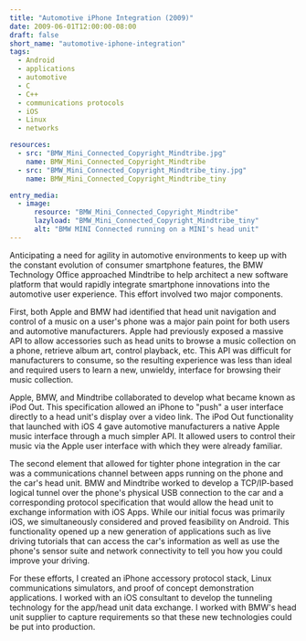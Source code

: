```yaml
---
title: "Automotive iPhone Integration (2009)"
date: 2009-06-01T12:00:00-08:00
draft: false
short_name: "automotive-iphone-integration"
tags:
  - Android
  - applications
  - automotive
  - C
  - C++
  - communications protocols
  - iOS
  - Linux
  - networks

resources:
  - src: "BMW_Mini_Connected_Copyright_Mindtribe.jpg"
    name: BMW_Mini_Connected_Copyright_Mindtribe
  - src: "BMW_Mini_Connected_Copyright_Mindtribe_tiny.jpg"
    name: BMW_Mini_Connected_Copyright_Mindtribe_tiny

entry_media:
  - image:
      resource: "BMW_Mini_Connected_Copyright_Mindtribe"
      lazyload: "BMW_Mini_Connected_Copyright_Mindtribe_tiny"
      alt: "BMW MINI Connected running on a MINI's head unit"
---
```

Anticipating a need for agility in automotive environments to keep up with the constant evolution of
consumer smartphone features, the BMW Technology Office approached Mindtribe to help architect a new
software platform that would rapidly integrate smartphone innovations into the automotive user
experience. This effort involved two major components.

First, both Apple and BMW had identified that head unit navigation and control of a music on a user's
phone was a major pain point for both users and automotive manufacturers. Apple had previously
exposed a massive API to allow accessories such as head units to browse a music collection on a
phone, retrieve album art, control playback, etc. This API was difficult for manufacturers to
consume, so the resulting experience was less than ideal and required users to learn a new,
unwieldy, interface for browsing their music collection.

Apple, BMW, and Mindtribe collaborated to develop what became known as iPod Out. This specification
allowed an iPhone to "push" a user interface directly to a head unit's display over a video link.
The iPod Out functionality that launched with iOS 4 gave automotive manufacturers a native Apple
music interface through a much simpler API. It allowed users to control their music via the Apple
user interface with which they were already familiar.

The second element that allowed for tighter phone integration in the car was a communications channel
between apps running on the phone and the car's head unit. BMW and Mindtribe worked to develop a
TCP/IP-based logical tunnel over the phone's physical USB connection to the car and a corresponding
protocol specification that would allow the head unit to exchange information with iOS Apps. While
our initial focus was primarily iOS, we simultaneously considered and proved feasibility on Android.
This functionality opened up a new generation of applications such as live driving tutorials that
can access the car's information as well as use the phone's sensor suite and network connectivity to
tell you how you could improve your driving.

For these efforts, I created an iPhone accessory protocol stack, Linux communications simulators, and
proof of concept demonstration applications. I worked with an iOS consultant to develop the
tunneling technology for the app/head unit data exchange. I worked with BMW's head unit supplier to
capture requirements so that these new technologies could be put into production.
